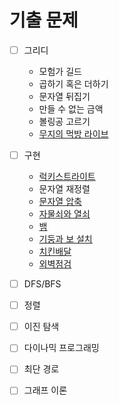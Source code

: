 # 기출 문제

 - [ ] 그리디
   * 모험가 길드 
   * 곱하기 혹은 더하기
   * 문자열 뒤집기
   * 만들 수 없는 금액
   * 볼링공 고르기
   * [무지의 먹방 라이브](https://programmers.co.kr/learn/courses/30/lessons/42891)

 - [ ] 구현
   * [럭키스트라이트](https://www.acmicpc.net/problem/18406)
   * 문자열 재정렬
   * [문자열 압축](https://programmers.co.kr/learn/courses/30/lessons/60057)
   * [자물쇠와 열쇠](https://programmers.co.kr/learn/courses/30/lessons/60059)
   * [뱀](https://www.acmicpc.net/problem/3190)
   * [기둥과 보 설치](https://programmers.co.kr/learn/courses/30/lessons/60061)
   * [치킨배달](https://www.acmicpc.net/problem/15686)
   * [외벽점검](https://programmers.co.kr/learn/courses/30/lessons/60062)

 - [ ] DFS/BFS
 - [ ] 정렬
 - [ ] 이진 탐색
 - [ ] 다이나믹 프로그래밍
 - [ ] 최단 경로
 - [ ] 그래프 이론